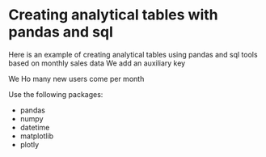 # Creating analytical tables with pandas and sql

Here is an example of creating analytical tables using pandas and sql tools based on monthly sales data
We add an auxiliary key

We 
Ho many new users come per month

Use the following packages:
- pandas
- numpy
- datetime
- matplotlib
- plotly